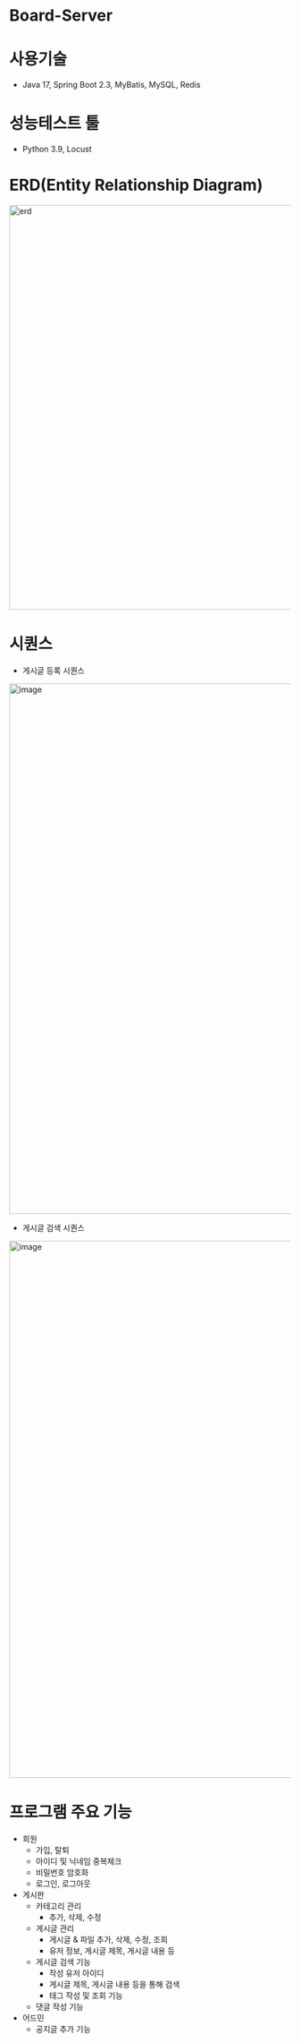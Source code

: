 # Board-Server

# 사용기술
* Java 17, Spring Boot 2.3, MyBatis, MySQL, Redis


# 성능테스트 툴
* Python 3.9, Locust

# ERD(Entity Relationship Diagram)
<img width="723" alt="erd" src="https://github.com/sapzilking/boardserver/assets/93430103/29f63628-1645-4657-9233-a4ea9ebaba96">


# 시퀀스
* 게시글 등록 시퀀스
<img width="948" alt="image" src="https://github.com/sapzilking/boardserver/assets/93430103/94863b7b-b6c8-4144-a003-378ca6608c38">

* 게시글 검색 시퀀스
<img width="960" alt="image" src="https://github.com/sapzilking/boardserver/assets/93430103/75a8c00d-5a96-4a66-bec0-4b3828a25387">


# 프로그램 주요 기능
* 회원
  * 가입, 탈퇴
  * 아이디 및 닉네임 중복체크
  * 비밀번호 암호화
  * 로그인, 로그아웃
* 게시판
  * 카테고리 관리
    * 추가, 삭제, 수정
  * 게시글 관리
    * 게시글 & 파일 추가, 삭제, 수정, 조회
    * 유저 정보, 게시글 제목, 게시글 내용 등
  * 게시글 검색 기능
    * 작성 유저 아이디
    * 게시글 제목, 게시글 내용 등을 통해 검색
    * 태그 작성 및 조회 기능
  * 댓글 작성 기능
* 어드민
  * 공지글 추가 기능
